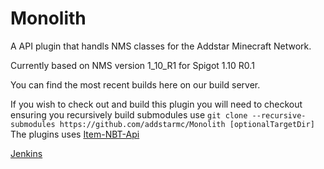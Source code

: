 Monolith
=======

A API plugin that handls NMS classes for the Addstar Minecraft Network.  

Currently based on NMS version 1_10_R1 for Spigot 1.10 R0.1

You can find the most recent builds here on our build server.

If you wish to check out and build this plugin you will need to checkout ensuring you recursively build submodules
use `git clone --recursive-submodules https://github.com/addstarmc/Monolith [optionalTargetDir]`
The plugins uses [Item-NBT-Api](https://github.com/AddstarMC/Item-NBT-API.git)

[Jenkins](http://jenkins.addstar.com.au/job/Monolith/)



